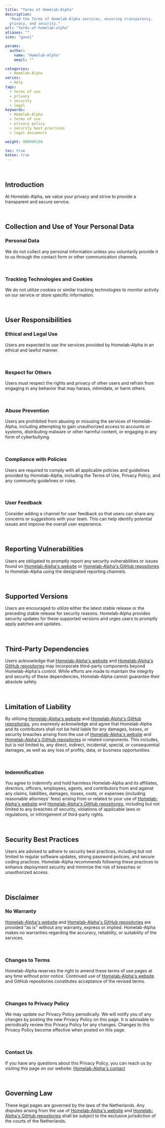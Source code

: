 ```yaml
---
title: "Terms of Homelab-Alpha"
description:
  "Read the Terms of Homelab-Alpha services, ensuring transparency,
  privacy, and security."
url: "terms-of-homelab-alpha"
aliases: ""
icon: "gavel"

params:
  author:
    name: "Homelab-Alpha"
    email: ""

categories:
  - Homelab-Alpha
series:
  - Help
tags:
  - terms of use
  - privacy
  - security
  - legal
keywords:
  - Homelab-Alpha
  - terms of use
  - privacy policy
  - security best practices
  - legal documents

weight: 900000104

toc: true
katex: true
---
```


<br />

## Introduction

At Homelab-Alpha, we value your privacy and strive to provide a transparent and
secure service.

<br />

## Collection and Use of Your Personal Data

### Personal Data

We do not collect any personal information unless you voluntarily provide it to
us through the contact form or other communication channels.

<br />

### Tracking Technologies and Cookies

We do not utilize cookies or similar tracking technologies to monitor activity
on our service or store specific information.

<br />

## User Responsibilities

### Ethical and Legal Use

Users are expected to use the services provided by Homelab-Alpha in an ethical
and lawful manner.

<br />

### Respect for Others

Users must respect the rights and privacy of other users and refrain from
engaging in any behavior that may harass, intimidate, or harm others.

<br />

### Abuse Prevention

Users are prohibited from abusing or misusing the services of Homelab-Alpha,
including attempting to gain unauthorized access to accounts or systems,
distributing malware or other harmful content, or engaging in any form of
cyberbullying.

<br />

### Compliance with Policies

Users are required to comply with all applicable policies and guidelines
provided by Homelab-Alpha, including the Terms of Use, Privacy Policy, and any
community guidelines or rules.

<br />

### User Feedback

Consider adding a channel for user feedback so that users can share any concerns
or suggestions with your team. This can help identify potential issues and
improve the overall user experience.

<br />

## Reporting Vulnerabilities

Users are obligated to promptly report any security vulnerabilities or issues
found on [Homelab-Alpha's website] or [Homelab-Alpha's GitHub repositories] to
Homelab-Alpha using the designated reporting channels.

<br />

## Supported Versions

Users are encouraged to utilize either the latest stable release or the
preceding stable release for security reasons. Homelab-Alpha provides security
updates for these supported versions and urges users to promptly apply patches
and updates.

<br />

## Third-Party Dependencies

Users acknowledge that [Homelab-Alpha's website] and [Homelab-Alpha's GitHub
repositories] may incorporate third-party components beyond Homelab-Alpha's
control. While efforts are made to maintain the integrity and security of these
dependencies, Homelab-Alpha cannot guarantee their absolute safety.

<br />

## Limitation of Liability

By utilizing [Homelab-Alpha's website] and [Homelab-Alpha's GitHub
repositories], you expressly acknowledge and agree that Homelab-Alpha and its
contributors shall not be held liable for any damages, losses, or security
breaches arising from the use of [Homelab-Alpha's website] and [Homelab-Alpha's
GitHub repositories] or related components. This includes, but is not limited
to, any direct, indirect, incidental, special, or consequential damages, as well
as any loss of profits, data, or business opportunities.

<br />

### Indemnification

You agree to indemnify and hold harmless Homelab-Alpha and its affiliates,
directors, officers, employees, agents, and contributors from and against any
claims, liabilities, damages, losses, costs, or expenses (including reasonable
attorneys' fees) arising from or related to your use of [Homelab-Alpha's
website] and [Homelab-Alpha's GitHub repositories], including but not limited to
any breaches of security, violations of applicable laws or regulations, or
infringement of third-party rights.

<br />

## Security Best Practices

Users are advised to adhere to security best practices, including but not
limited to regular software updates, strong password policies, and secure coding
practices. Homelab-Alpha recommends following these practices to enhance
deployment security and minimize the risk of breaches or unauthorized access.

<br />

## Disclaimer

### No Warranty

[Homelab-Alpha's website] and [Homelab-Alpha's GitHub repositories] are provided
"as is" without any warranty, express or implied. Homelab-Alpha makes no
warranties regarding the accuracy, reliability, or suitability of the services.

<br />

### Changes to Terms

Homelab-Alpha reserves the right to amend these terms of use pages at any time
without prior notice. Continued use of [Homelab-Alpha's website] and GitHub
repositories constitutes acceptance of the revised terms.

<br />

### Changes to Privacy Policy

We may update our Privacy Policy periodically. We will notify you of any changes
by posting the new Privacy Policy on this page. It is advisable to periodically
review this Privacy Policy for any changes. Changes to this Privacy Policy
become effective when posted on this page.

<br />

### Contact Us

If you have any questions about this Privacy Policy, you can reach us by
visiting this page on our website: [Homelab-Alpha's contact]

<br />

## Governing Law

These legal pages are governed by the laws of the Netherlands. Any disputes
arising from the use of [Homelab-Alpha's website] and [Homelab-Alpha's GitHub
repositories] shall be subject to the exclusive jurisdiction of the courts of
the Netherlands.

[Homelab-Alpha's website]: https://homelab-alpha.nl
[Homelab-Alpha's GitHub repositories]: https://github.com/homelab-alpha
[Homelab-Alpha's contact]: https://homelab-alpha.nl/contact
